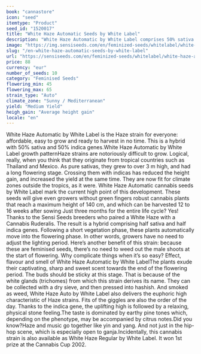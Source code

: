 ```yaml
---
book: "cannastore"
icon: "seed"
itemtype: "Product"
seed_id: "1520017"
title: "White Haze Automatic Seeds by White Label"
description: "White Haze Automatic by White Label comprises 50% sativa and 50% indica genes. Affordable, ready to harvest in three months, and with a hybrid high."
image: "https://img.sensiseeds.com/en/feminized-seeds/whitelabel/white-haze-autoflowering-image.png"
slug: "/en-white-haze-automatic-seeds-by-white-label"
url: "https://sensiseeds.com/en/feminized-seeds/whitelabel/white-haze-autoflowering?a_aid=cannastore"
price: 88
currency: "eur"
number_of_seeds: 10
category: "Feminised Seeds"
flowering_min: 45
flowering_max: 65
strain_type: "Auto"
climate_zone: "Sunny / Mediterranean"
yield: "Medium Yield"
heigh_gain: "Average height gain"
locale: "en"
---
```

White Haze Automatic by White Label is the Haze strain for everyone: affordable, easy to grow and ready to harvest in no time. This is a hybrid with 50% sativa and 50% indica genes.White Haze Automatic by White Label growth patternHaze strains are notoriously difficult to grow. Logical, really, when you think that they originate from tropical countries such as Thailand and Mexico. As pure sativas, they grew to over 3 m high, and had a long flowering stage. Crossing them with indicas has reduced the height gain, and increased the yield at the same time. They are now fit for climate zones outside the tropics, as it were. White Haze Automatic cannabis seeds by White Label mark the current high point of this development. These seeds will give even growers without green fingers robust cannabis plants that reach a maximum height of 140 cm, and which can be harvested 12 to 16 weeks after sowing Just three months for the entire life cycle? Yes! Thanks to the Sensi Seeds breeders who paired a White Haze with a Cannabis Ruderalis. The result is a hybrid comprising half sativa and half indica genes. Following a short vegetation phase, these plants automatically move into the flowering phase. In other words, growers have no need to adjust the lighting period. Here’s another benefit of this strain: because these are feminised seeds, there’s no need to weed out the male shoots at the start of flowering. Why complicate things when it’s so easy? Effect, flavour and smell of White Haze Automatic by White LabelThe plants exude their captivating, sharp and sweet scent towards the end of the flowering period. The buds should be sticky at this stage. That is because of the white glands (trichomes) from which this strain derives its name. They can be collected with a dry sieve, and then pressed into hashish. And smoked as weed, White Haze Auto by White Label also delivers the euphoric high characteristic of Haze strains. Fits of the giggles are also the order of the day. Thanks to the indica gene, the uplifting high is followed by a relaxing, physical stone feeling.The taste is dominated by earthy pine tones which, depending on the phenotype, may be accompanied by citrus notes.Did you know?Haze and music go together like yin and yang. And not just in the hip-hop scene, which is especially open to ganja.Incidentally, this cannabis strain is also available as White Haze Regular by White Label. It won 1st prize at the Cannabis Cup 2002.

